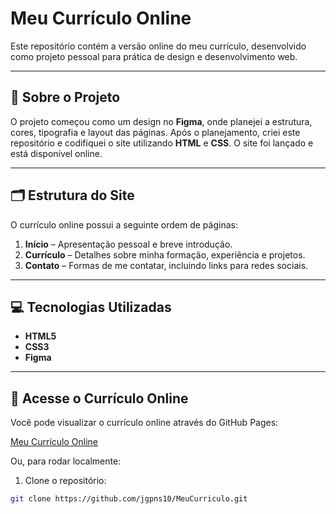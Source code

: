 # Meu Currículo Online

Este repositório contém a versão online do meu currículo, desenvolvido como projeto pessoal para prática de design e desenvolvimento web.

---

## 📌 Sobre o Projeto

O projeto começou como um design no **Figma**, onde planejei a estrutura, cores, tipografia e layout das páginas. Após o planejamento, criei este repositório e codifiquei o site utilizando **HTML** e **CSS**. O site foi lançado e está disponível online.

---

## 🗂 Estrutura do Site

O currículo online possui a seguinte ordem de páginas:

1. **Início** – Apresentação pessoal e breve introdução.
2. **Currículo** – Detalhes sobre minha formação, experiência e projetos.
3. **Contato** – Formas de me contatar, incluindo links para redes sociais.

---

## 💻 Tecnologias Utilizadas

- **HTML5**
- **CSS3**
- **Figma**

---



## 🚀 Acesse o Currículo Online

Você pode visualizar o currículo online através do GitHub Pages:

[Meu Currículo Online](https://jgpns10.github.io/MeuCurriculo/)

Ou, para rodar localmente:

1. Clone o repositório:
```bash
git clone https://github.com/jgpns10/MeuCurriculo.git
